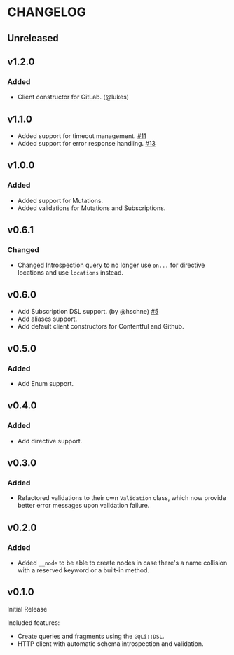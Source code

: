 # CHANGELOG

## Unreleased

## v1.2.0
### Added
* Client constructor for GitLab. (@lukes)

## v1.1.0
* Added support for timeout management. [#11](https://github.com/contentful-labs/gqli.rb/pull/11)
* Added support for error response handling. [#13](https://github.com/contentful-labs/gqli.rb/pull/13)

## v1.0.0
### Added
* Added support for Mutations.
* Added validations for Mutations and Subscriptions.

## v0.6.1
### Changed
* Changed Introspection query to no longer use `on...` for directive locations and use `locations` instead.

## v0.6.0
* Add Subscription DSL support. (by @hschne) [#5](https://github.com/contentful-labs/gqli.rb/pull/5)
* Add aliases support.
* Add default client constructors for Contentful and Github.

## v0.5.0
### Added
* Add Enum support.

## v0.4.0
### Added
* Add directive support.

## v0.3.0
### Added
* Refactored validations to their own `Validation` class, which now provide better error messages upon validation failure.

## v0.2.0
### Added
* Added `__node` to be able to create nodes in case there's a name collision with a reserved keyword or a built-in method.

## v0.1.0

Initial Release

Included features:
* Create queries and fragments using the `GQLi::DSL`.
* HTTP client with automatic schema introspection and validation.
